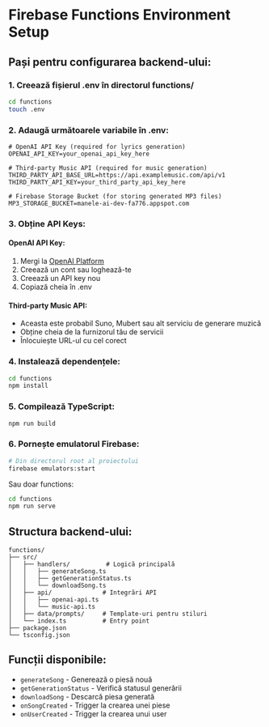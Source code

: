 # Firebase Functions Environment Setup

## Pași pentru configurarea backend-ului:

### 1. Creează fișierul .env în directorul functions/

```bash
cd functions
touch .env
```

### 2. Adaugă următoarele variabile în .env:

```env
# OpenAI API Key (required for lyrics generation)
OPENAI_API_KEY=your_openai_api_key_here

# Third-party Music API (required for music generation)
THIRD_PARTY_API_BASE_URL=https://api.examplemusic.com/api/v1
THIRD_PARTY_API_KEY=your_third_party_api_key_here

# Firebase Storage Bucket (for storing generated MP3 files)
MP3_STORAGE_BUCKET=manele-ai-dev-fa776.appspot.com
```

### 3. Obține API Keys:

#### OpenAI API Key:
1. Mergi la [OpenAI Platform](https://platform.openai.com/api-keys)
2. Creează un cont sau loghează-te
3. Creează un API key nou
4. Copiază cheia în .env

#### Third-party Music API:
- Aceasta este probabil Suno, Mubert sau alt serviciu de generare muzică
- Obține cheia de la furnizorul tău de servicii
- Înlocuiește URL-ul cu cel corect

### 4. Instalează dependențele:

```bash
cd functions
npm install
```

### 5. Compilează TypeScript:

```bash
npm run build
```

### 6. Pornește emulatorul Firebase:

```bash
# Din directorul root al proiectului
firebase emulators:start
```

Sau doar functions:
```bash
cd functions
npm run serve
```

## Structura backend-ului:

```
functions/
├── src/
│   ├── handlers/          # Logică principală
│   │   ├── generateSong.ts
│   │   ├── getGenerationStatus.ts
│   │   └── downloadSong.ts
│   ├── api/              # Integrări API
│   │   ├── openai-api.ts
│   │   └── music-api.ts
│   ├── data/prompts/     # Template-uri pentru stiluri
│   └── index.ts          # Entry point
├── package.json
└── tsconfig.json
```

## Funcții disponibile:

- `generateSong` - Generează o piesă nouă
- `getGenerationStatus` - Verifică statusul generării
- `downloadSong` - Descarcă piesa generată
- `onSongCreated` - Trigger la crearea unei piese
- `onUserCreated` - Trigger la crearea unui user 